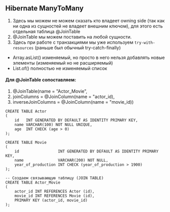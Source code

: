 ## Hibernate ManyToMany

1. Здесь мы можем не можем сказать кто владеет owning side (так как ни одна из сущностей не владеет внешним ключом), для
   этого есть отдельная таблица @JoinTable
2. @JoinTable мы можем поставить на любой сущности.
3. Здесь при работе с транзакциями мы уже используем `try-with-resources` (раньше был обычный try-catch-finally)

* Array.asList() изменяемый, но просто в него нельзя добавлять новые элементы (изменяемый но не расширяемый)
* List.of() полностью не изменяемый список

#### Для @JoinTable сопоставляем:

1. @JoinTable(name = "Actor_Movie",
2. joinColumns = @JoinColumn(name = "actor_id),
3. inverseJoinColumns = @JoinColumn(name = "movie_id))

```postgresql
CREATE TABLE Actor
(
    id   INT GENERATED BY DEFAULT AS IDENTITY PRIMARY KEY,
    name VARCHAR(100) NOT NULL UNIQUE,
    age  INT CHECK (age > 0)
);

CREATE TABLE Movie
(
    id                 INT GENERATED BY DEFAULT AS IDENTITY PRIMARY KEY,
    name               VARCHAR(200) NOT NULL,
    year_of_production INT CHECK (year_of_production > 1900)
);

-- Создаем связывающую таблицу (JOIN TABLE)
CREATE TABLE Actor_Movie
(
    actor_id INT REFERENCES Actor (id),
    movie_id INT REFERENCES Movie (id),
    PRIMARY KEY (actor_id, movie_id)
);
```